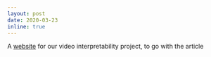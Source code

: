 ```yaml
---
layout: post
date: 2020-03-23
inline: true
---
```


A [website](https://interpreting-video-features.github.io/) for our video interpretability project, to go with the article
